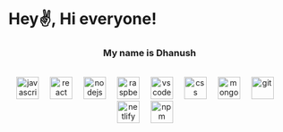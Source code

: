 <h1 align="left" >Hey✌️, Hi everyone! </h1>
<h3>
  <p align="center" >My name is Dhanush    </p>
</h3>
<br/>

<div align="center">
  <img src="https://cdn.jsdelivr.net/gh/devicons/devicon/icons/javascript/javascript-original.svg" height="40" alt="javascript logo"  />
  <img width="12" />
  <img src="https://cdn.jsdelivr.net/gh/devicons/devicon/icons/react/react-original.svg" height="40" alt="react logo"  />
  <img width="12" />
  <img src="https://cdn.jsdelivr.net/gh/devicons/devicon/icons/nodejs/nodejs-original.svg" height="40" alt="nodejs logo"  />
  <img width="12" />
  <img src="https://cdn.jsdelivr.net/gh/devicons/devicon/icons/raspberrypi/raspberrypi-original.svg" height="40" alt="raspberrypi logo"  />
  <img width="12" />
  <img src="https://cdn.jsdelivr.net/gh/devicons/devicon/icons/vscode/vscode-original.svg" height="40" alt="vscode logo"  />
  <img width="12" />
 <img src="https://skillicons.dev/icons?i=css" height="40" alt="css">
 <img width="12"/>
 <img src="https://skillicons.dev/icons?i=mongodb" height="40" alt="mongodb"/>
 <img width="12"/>
  <img src="https://skillicons.dev/icons?i=git" height="40" alt="git"/>
 <img width="12"/>
  <img src="https://skillicons.dev/icons?i=netlify" height="40" alt="netlify"/>
 <img width="12"/>
  <img src="https://skillicons.dev/icons?i=npm" height="40" alt="npm"/>
 <img width="12"/>
 <br/>
 <img src="https://cdn.jsdelivr.net/gh/devicons/devicon/icons/excel/excel.svg"  height="40"  width="12" lt="Excel"/>

</div>
